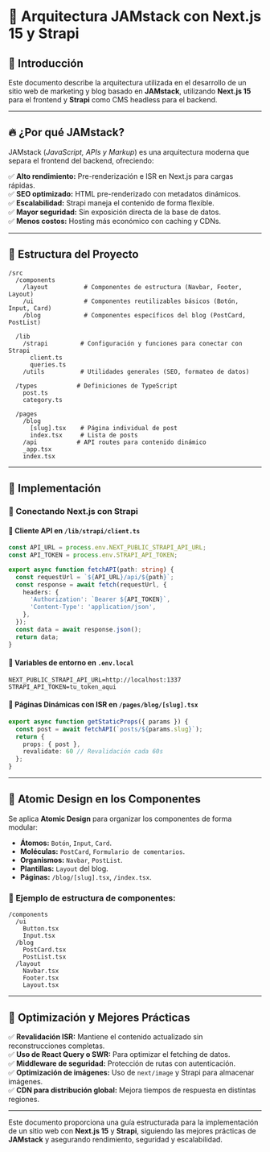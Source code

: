 # 🏰 Arquitectura JAMstack con Next.js 15 y Strapi

## 📌 Introducción

Este documento describe la arquitectura utilizada en el desarrollo de un sitio web de marketing y blog basado en **JAMstack**, utilizando **Next.js 15** para el frontend y **Strapi** como CMS headless para el backend.

---

## 🔥 ¿Por qué JAMstack?

JAMstack (*JavaScript, APIs y Markup*) es una arquitectura moderna que separa el frontend del backend, ofreciendo:

✅ **Alto rendimiento:** Pre-renderización e ISR en Next.js para cargas rápidas.  
✅ **SEO optimizado:** HTML pre-renderizado con metadatos dinámicos.  
✅ **Escalabilidad:** Strapi maneja el contenido de forma flexible.  
✅ **Mayor seguridad:** Sin exposición directa de la base de datos.  
✅ **Menos costos:** Hosting más económico con caching y CDNs.  

---

## 📂 Estructura del Proyecto

```plaintext
/src
  /components
    /layout          # Componentes de estructura (Navbar, Footer, Layout)
    /ui              # Componentes reutilizables básicos (Botón, Input, Card)
    /blog            # Componentes específicos del blog (PostCard, PostList)
  
  /lib
    /strapi         # Configuración y funciones para conectar con Strapi
      client.ts
      queries.ts
    /utils          # Utilidades generales (SEO, formateo de datos)
  
  /types           # Definiciones de TypeScript
    post.ts
    category.ts

  /pages
    /blog
      [slug].tsx    # Página individual de post
      index.tsx     # Lista de posts
    /api           # API routes para contenido dinámico
    _app.tsx
    index.tsx
```

---

## 🎯 Implementación

### 🔗 Conectando Next.js con Strapi

#### 📌 Cliente API en `/lib/strapi/client.ts`

```typescript
const API_URL = process.env.NEXT_PUBLIC_STRAPI_API_URL;
const API_TOKEN = process.env.STRAPI_API_TOKEN;

export async function fetchAPI(path: string) {
  const requestUrl = `${API_URL}/api/${path}`;
  const response = await fetch(requestUrl, {
    headers: {
      'Authorization': `Bearer ${API_TOKEN}`,
      'Content-Type': 'application/json',
    },
  });
  const data = await response.json();
  return data;
}
```

#### 📌 Variables de entorno en `.env.local`

```plaintext
NEXT_PUBLIC_STRAPI_API_URL=http://localhost:1337
STRAPI_API_TOKEN=tu_token_aqui
```

#### 📄 Páginas Dinámicas con ISR en `/pages/blog/[slug].tsx`

```typescript
export async function getStaticProps({ params }) {
  const post = await fetchAPI(`posts/${params.slug}`);
  return {
    props: { post },
    revalidate: 60 // Revalidación cada 60s
  };
}
```

---

## 🎨 Atomic Design en los Componentes

Se aplica **Atomic Design** para organizar los componentes de forma modular:

- **Átomos:** `Botón`, `Input`, `Card`.
- **Moléculas:** `PostCard`, `Formulario de comentarios`.
- **Organismos:** `Navbar`, `PostList`.
- **Plantillas:** `Layout` del blog.
- **Páginas:** `/blog/[slug].tsx`, `/index.tsx`.

### 📂 Ejemplo de estructura de componentes:

```plaintext
/components
  /ui
    Button.tsx
    Input.tsx
  /blog
    PostCard.tsx
    PostList.tsx
  /layout
    Navbar.tsx
    Footer.tsx
    Layout.tsx
```

---

## 🚀 Optimización y Mejores Prácticas

✅ **Revalidación ISR:** Mantiene el contenido actualizado sin reconstrucciones completas.  
✅ **Uso de React Query o SWR:** Para optimizar el fetching de datos.  
✅ **Middleware de seguridad:** Protección de rutas con autenticación.  
✅ **Optimización de imágenes:** Uso de `next/image` y Strapi para almacenar imágenes.  
✅ **CDN para distribución global:** Mejora tiempos de respuesta en distintas regiones.  

---

Este documento proporciona una guía estructurada para la implementación de un sitio web con **Next.js 15** y **Strapi**, siguiendo las mejores prácticas de **JAMstack** y asegurando rendimiento, seguridad y escalabilidad.

